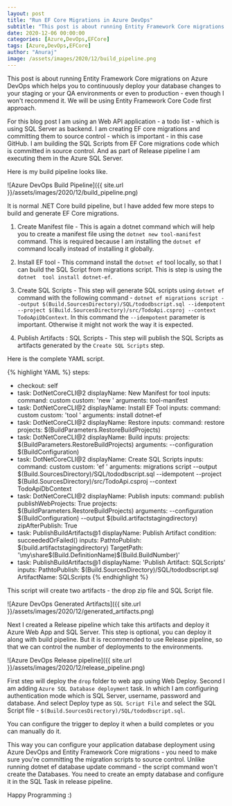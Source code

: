 ```yaml
---
layout: post
title: "Run EF Core Migrations in Azure DevOps"
subtitle: "This post is about running Entity Framework Core migrations on Azure DevOps which helps you to continuously deploy your database changes to your staging or your QA environments."
date: 2020-12-06 00:00:00
categories: [Azure,DevOps,EFCore]
tags: [Azure,DevOps,EFCore]
author: "Anuraj"
image: /assets/images/2020/12/build_pipeline.png
---
```

This post is about running Entity Framework Core migrations on Azure DevOps which helps you to continuously deploy your database changes to your staging or your QA environments or even to production - even though I won't recommend it. We will be using Entity Framework Core Code first approach. 

For this blog post I am using an Web API application - a todo list - which is using SQL Server as backend. I am creating EF core migrations and committing them to source control - which is important - in this case GitHub. I am building the SQL Scripts from EF Core migrations code which is committed in source control. And as part of Release pipeline I am executing them in the Azure SQL Server.

Here is my build pipeline looks like.

![Azure DevOps Build Pipeline]({{ site.url }}/assets/images/2020/12/build_pipeline.png)

It is normal .NET Core build pipeline, but I have added few more steps to build and generate EF Core migrations.

1. Create Manifest file - This is again a dotnet command which will help you to create a manifest file using the `dotnet new tool-manifest` command. This is required because I am installing the `dotnet ef` command locally instead of installing it globally.

2. Install EF tool - This command install the `dotnet ef` tool locally, so that I can build the SQL Script from migrations script. This is step is using the `dotnet  tool install dotnet-ef`.

3. Create SQL Scripts - This step will generate SQL scripts using `dotnet ef` command with the following command - `dotnet ef migrations script --output $(Build.SourcesDirectory)/SQL/tododbscript.sql --idempotent --project $(Build.SourcesDirectory)/src/TodoApi.csproj --context TodoApiDbContext`. In this command the `--idempotent` parameter is important. Otherwise it might not work the way it is expected.

4. Publish Artifacts : SQL Scripts - This step will publish the SQL Scripts as artifacts generated by the `Create SQL Scripts` step.

Here is the complete YAML script.

{% highlight YAML %}
steps:
- checkout: self
- task: DotNetCoreCLI@2
  displayName: New Manifest for tool
  inputs:
    command: custom
    custom: 'new '
    arguments: tool-manifest
- task: DotNetCoreCLI@2
  displayName: Install EF Tool
  inputs:
    command: custom
    custom: 'tool '
    arguments: install dotnet-ef
- task: DotNetCoreCLI@2
  displayName: Restore
  inputs:
    command: restore
    projects: $(BuildParameters.RestoreBuildProjects)
- task: DotNetCoreCLI@2
  displayName: Build
  inputs:
    projects: $(BuildParameters.RestoreBuildProjects)
    arguments: --configuration $(BuildConfiguration)
- task: DotNetCoreCLI@2
  displayName: Create SQL Scripts
  inputs:
    command: custom
    custom: 'ef '
    arguments: migrations script --output $(Build.SourcesDirectory)/SQL/tododbscript.sql --idempotent --project $(Build.SourcesDirectory)/src/TodoApi.csproj --context TodoApiDbContext
- task: DotNetCoreCLI@2
  displayName: Publish
  inputs:
    command: publish
    publishWebProjects: True
    projects: $(BuildParameters.RestoreBuildProjects)
    arguments: --configuration $(BuildConfiguration) --output $(build.artifactstagingdirectory)
    zipAfterPublish: True
- task: PublishBuildArtifacts@1
  displayName: Publish Artifact
  condition: succeededOrFailed()
  inputs:
    PathtoPublish: $(build.artifactstagingdirectory)
    TargetPath: '\\my\share\$(Build.DefinitionName)\$(Build.BuildNumber)'
- task: PublishBuildArtifacts@1
  displayName: 'Publish Artifact: SQLScripts'
  inputs:
    PathtoPublish: $(Build.SourcesDirectory)/SQL/tododbscript.sql
    ArtifactName: SQLScripts
{% endhighlight %}

This script will create two artifacts - the drop zip file and SQL Script file.

![Azure DevOps Generated Artifacts]({{ site.url }}/assets/images/2020/12/generated_artifacts.png)

Next I created a Release pipeline which take this artifacts and deploy it Azure Web App and SQL Server. This step is optional, you can deploy it along with build pipeline. But it is recommended to use Release pipeline, so that we can control the number of deployments to the environments.

![Azure DevOps Release pipeline]({{ site.url }}/assets/images/2020/12/release_pipeline.png)

First step will deploy the `drop` folder to web app using Web Deploy. Second I am adding `Azure SQL Database deployment` task. In which I am configuring authentication mode which is SQL Server, username, password and database. And select Deploy type as `SQL Script File` and select the SQL Script file - `$(Build.SourcesDirectory)/SQL/tododbscript.sql`.

You can configure the trigger to deploy it when a build completes or you can manually do it.

This way you can configure your application database deployment using Azure DevOps and Entity Framework Core migrations - you need to make sure you're committing the migration scripts to source control. Unlike running dotnet ef database update command - the script command won't create the Databases. You need to create an empty database and configure it in the SQL Task in release pipeline.

Happy Programming :)